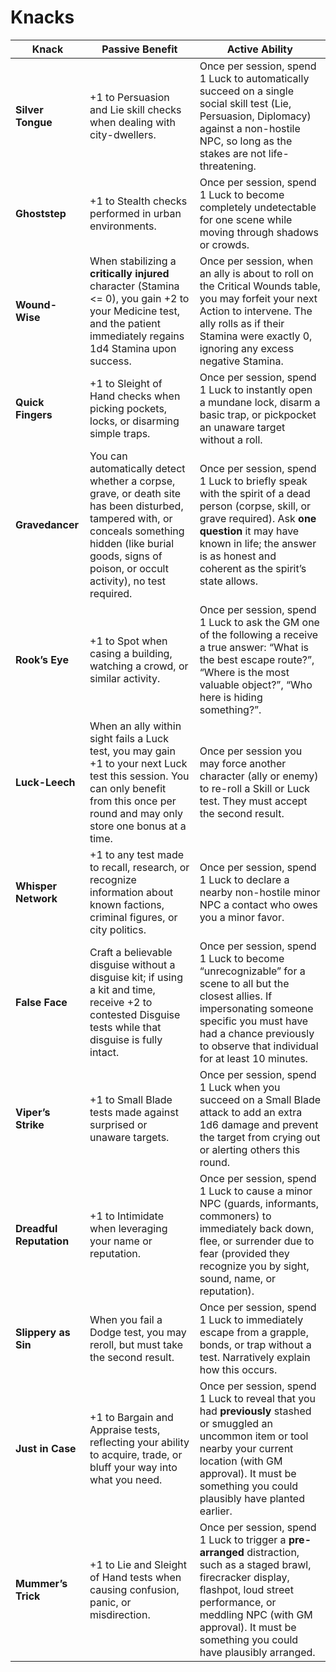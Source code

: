# Knacks

| Knack | Passive Benefit | Active Ability |
| --- | --- | --- |
| **Silver Tongue** | +1 to Persuasion and Lie skill checks when dealing with city-dwellers. | Once per session, spend 1 Luck to automatically succeed on a single social skill test (Lie, Persuasion, Diplomacy) against a non-hostile NPC, so long as the stakes are not life-threatening. |
| **Ghoststep** | +1 to Stealth checks performed in urban environments. | Once per session, spend 1 Luck to become completely undetectable for one scene while moving through shadows or crowds. |
| **Wound-Wise** | When stabilizing a **critically injured** character (Stamina <= 0), you gain +2 to your Medicine test, and the patient immediately regains 1d4 Stamina upon success. | Once per session, when an ally is about to roll on the Critical Wounds table, you may forfeit your next Action to intervene. The ally rolls as if their Stamina were exactly 0, ignoring any excess negative Stamina. |
| **Quick Fingers** | +1 to Sleight of Hand checks when picking pockets, locks, or disarming simple traps. | Once per session, spend 1 Luck to instantly open a mundane lock, disarm a basic trap, or pickpocket an unaware target without a roll. |
| **Gravedancer** | You can automatically detect whether a corpse, grave, or death site has been disturbed, tampered with, or conceals something hidden (like burial goods, signs of poison, or occult activity), no test required. | Once per session, spend 1 Luck to briefly speak with the spirit of a dead person (corpse, skill, or grave required). Ask **one question** it may have known in life; the answer is as honest and coherent as the spirit’s state allows. |
| **Rook’s Eye** | +1 to Spot when casing a building, watching a crowd, or similar activity. | Once per session, spend 1 Luck to ask the GM one of the following a receive a true answer: “What is the best escape route?”, “Where is the most valuable object?”, “Who here is hiding something?”. |
| **Luck-Leech** | When an ally within sight fails a Luck test, you may gain +1 to your next Luck test this session. You can only benefit from this once per round and may only store one bonus at a time. | Once per session you may force another character (ally or enemy) to re-roll a Skill or Luck test. They must accept the second result. |
| **Whisper Network** | +1 to any test made to recall, research, or recognize information about known factions, criminal figures, or city politics. | Once per session, spend 1 Luck to declare a nearby non-hostile minor NPC a contact who owes you a minor favor. |
| **False Face** | Craft a believable disguise without a disguise kit; if using a kit and time, receive +2 to contested Disguise tests while that disguise is fully intact. | Once per session, spend 1 Luck to become “unrecognizable” for a scene to all but the closest allies. If impersonating someone specific you must have had a chance previously to observe that individual for at least 10 minutes. |
| **Viper’s Strike** | +1 to Small Blade tests made against surprised or unaware targets. | Once per session, spend 1 Luck when you succeed on a Small Blade attack to add an extra 1d6 damage and prevent the target from crying out or alerting others this round. |
| **Dreadful Reputation** | +1 to Intimidate when leveraging your name or reputation. | Once per session, spend 1 Luck to cause a minor NPC (guards, informants, commoners) to immediately back down, flee, or surrender due to fear (provided they recognize you by sight, sound, name, or reputation). |
| **Slippery as Sin** | When you fail a Dodge test, you may reroll, but must take the second result. | Once per session, spend 1 Luck to immediately escape from a grapple, bonds, or trap without a test. Narratively explain how this occurs. |
| **Just in Case** | +1 to Bargain and Appraise tests, reflecting your ability to acquire, trade, or bluff your way into what you need. | Once per session, spend 1 Luck to reveal that you had **previously** stashed or smuggled an uncommon item or tool nearby your current location (with GM approval). It must be something you could plausibly have planted earlier. |
| **Mummer’s Trick** | +1 to Lie and Sleight of Hand tests when causing confusion, panic, or misdirection. | Once per session, spend 1 Luck to trigger a **pre-arranged** distraction, such as a staged brawl, firecracker display, flashpot, loud street performance, or meddling NPC (with GM approval). It must be something you could have plausibly arranged. |